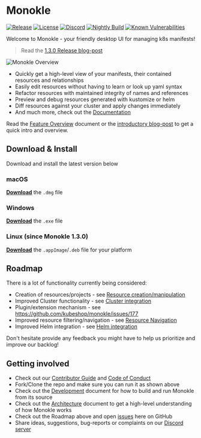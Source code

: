 # Monokle

[![Release](https://img.shields.io/github/v/release/kubeshop/monokle)](<[https://](https://github.com/kubeshop/monokle/releases/latest)>)
[![License](https://img.shields.io/github/license/kubeshop/monokle)](https://github.com/kubeshop/monokle/blob/main/LICENSE)
[![Discord](https://badgen.net/badge/icon/discord?icon=discord&label)](https://discord.gg/kMJxmuYTMu)
[![Nightly Build](https://img.shields.io/github/workflow/status/kubeshop/monokle/monokle-build-nightly?label=nightly-build)](https://github.com/kubeshop/monokle/tags)
[![Known Vulnerabilities](https://snyk.io/test/github/kubeshop/monokle/badge.svg)](https://snyk.io/test/github/kubeshop/monokle)

Welcome to Monokle - your friendly desktop UI for managing k8s manifests!

> Read the [1.3.0 Release blog-post](https://kubeshop.io/blog/monokle-1-3-0-cluster-compare)

![Monokle Overview](docs/img/monokle-overview.gif)

- Quickly get a high-level view of your manifests, their contained resources and relationships
- Easily edit resources without having to learn or look up yaml syntax
- Refactor resources with maintained integrity of names and references
- Preview and debug resources generated with kustomize or helm
- Diff resources against your cluster and apply changes immediately
- And much more, check out the [Documentation](https://kubeshop.github.io/monokle/)

Read the [Feature Overview](https://kubeshop.github.io/monokle/features/) document or the [introductory blog-post](https://medium.com/kubeshop-i/hello-monokle-83ecb42f5d96) to get a quick intro and overview.

## Download & Install

Download and install the latest version below

### macOS

[**Download**](https://github.com/kubeshop/monokle/releases/latest) the `.dmg` file

### Windows

[**Download**](https://github.com/kubeshop/monokle/releases/latest) the `.exe` file

### Linux (since Monokle 1.3.0)

[**Download**](https://github.com/kubeshop/monokle/releases/latest) the `.appImage`/`.deb` file for your platform

## Roadmap

There is a lot of functionality currently being considered:

- Creation of resources/projects - see [Resource creation/manipulation](https://github.com/kubeshop/monokle/projects/4)
- Improved Cluster functionality - see [Cluster integration](https://github.com/kubeshop/monokle/projects/8)
- Plugin/extension mechanism - see https://github.com/kubeshop/monokle/issues/177
- Improved resource filtering/navigation - see [Resource Navigation](https://github.com/kubeshop/monokle/projects/2)
- Improved Helm integration - see [Helm integration](https://github.com/kubeshop/monokle/projects/12)

Don't hesitate provide any feedback you might have to help us prioritize and improve our backlog!

## Getting involved

- Check out our [Contributor Guide](https://github.com/kubeshop/.github/blob/main/CONTRIBUTING.md) and
  [Code of Conduct](https://github.com/kubeshop/.github/blob/main/CODE_OF_CONDUCT.md)
- Fork/Clone the repo and make sure you can run it as shown above
- Check out the [Development](docs/development.md) document for how to build and run Monokle from its source
- Check out the [Architecture](docs/architecture.md) document to get a high-level understanding of how Monokle works
- Check out the Roadmap above and open [issues](https://github.com/kubeshop/monokle/issues) here on GitHub
- Share ideas, suggestions, bug-reports or complaints on our [Discord server](https://discord.gg/uNuhy6GDyn)
